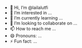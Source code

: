 - 👋 Hi, I’m @lailalutfi
- 👀 I’m interested in ...
- 🌱 I’m currently learning ...
- 💞️ I’m looking to collaborate on ...
- 📫 How to reach me ...
- 😄 Pronouns: ...
- ⚡ Fun fact: ...

<!---
lailalutfi/lailalutfi is a ✨ special ✨ repository because its `README.md` (this file) appears on your GitHub profile.
You can click the Preview link to take a look at your changes.
--->
